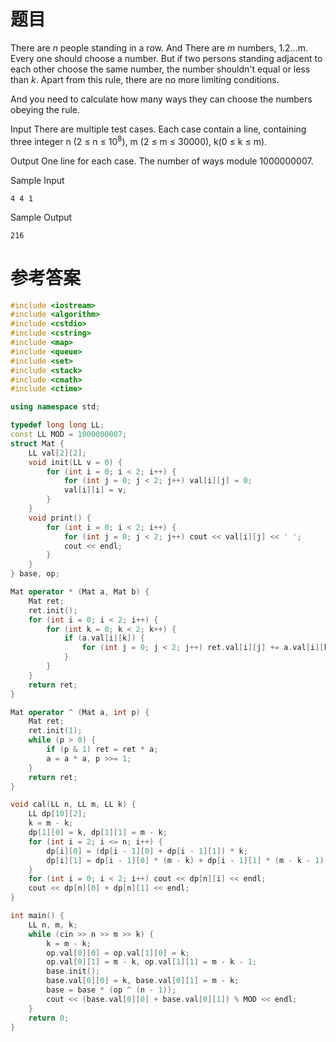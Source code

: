 # 题目
There are <var>n</var> people standing in a row. And There are <var>m</var> numbers, 1.2...m. Every one should choose a number. But if two persons standing adjacent to each other choose the same number, the number shouldn't equal or less than <var>k</var>. Apart from this rule, there are no more limiting conditions.

And you need to calculate how many ways they can choose the numbers obeying the rule.

Input
There are multiple test cases. Each case contain a line, containing three integer n (2 ≤ n ≤ 10<sup>8</sup>), m (2 ≤ m ≤ 30000), k(0 ≤ k ≤ m).

Output
One line for each case. The number of ways module 1000000007.

Sample Input
```
4 4 1
```
Sample Output
```
216
```
# 参考答案
```c++
#include <iostream>
#include <algorithm>
#include <cstdio>
#include <cstring>
#include <map>
#include <queue>
#include <set>
#include <stack>
#include <cmath>
#include <ctime>

using namespace std;

typedef long long LL;
const LL MOD = 1000000007;
struct Mat {
	LL val[2][2];
	void init(LL v = 0) {
		for (int i = 0; i < 2; i++) {
			for (int j = 0; j < 2; j++) val[i][j] = 0;
			val[i][i] = v;
		}
	}
	void print() {
		for (int i = 0; i < 2; i++) {
			for (int j = 0; j < 2; j++) cout << val[i][j] << ' ';
			cout << endl;
		}
	}
} base, op;

Mat operator * (Mat a, Mat b) {
	Mat ret;
	ret.init();
	for (int i = 0; i < 2; i++) {
		for (int k = 0; k < 2; k++) {
			if (a.val[i][k]) {
				for (int j = 0; j < 2; j++) ret.val[i][j] += a.val[i][k] * b.val[k][j] % MOD, ret.val[i][j] %= MOD;
			}
		}
	}
	return ret;
}

Mat operator ^ (Mat a, int p) {
	Mat ret;
	ret.init(1);
	while (p > 0) {
		if (p & 1) ret = ret * a;
		a = a * a, p >>= 1;
	}
	return ret;
}

void cal(LL n, LL m, LL k) {
	LL dp[10][2];
	k = m - k;
	dp[1][0] = k, dp[1][1] = m - k;
	for (int i = 2; i <= n; i++) {
		dp[i][0] = (dp[i - 1][0] + dp[i - 1][1]) * k;
		dp[i][1] = dp[i - 1][0] * (m - k) + dp[i - 1][1] * (m - k - 1);
	}
	for (int i = 0; i < 2; i++) cout << dp[n][i] << endl;
	cout << dp[n][0] + dp[n][1] << endl;
}

int main() {
	LL n, m, k;
	while (cin >> n >> m >> k) {
		k = m - k;
		op.val[0][0] = op.val[1][0] = k;
		op.val[0][1] = m - k, op.val[1][1] = m - k - 1;
		base.init();
		base.val[0][0] = k, base.val[0][1] = m - k;
		base = base * (op ^ (n - 1));
		cout << (base.val[0][0] + base.val[0][1]) % MOD << endl;
	}
	return 0;
}



